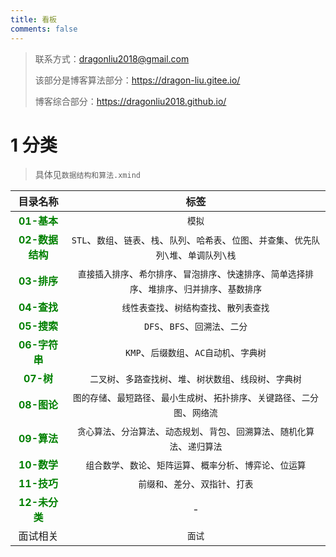 ```yaml
---
title: 看板
comments: false
---
```


> 联系方式：dragonliu2018@gmail.com
>
> 该部分是博客算法部分：https://dragon-liu.gitee.io/
>
> 博客综合部分：https://dragonliu2018.github.io/

# 1 分类

> 具体见`数据结构和算法.xmind`

|                 目录名称                 |                             标签                             |
| :--------------------------------------: | :----------------------------------------------------------: |
|   <font color=green>**01-基本**</font>   |                            `模拟`                            |
| <font color=green>**02-数据结构**</font> | `STL`、`数组`、`链表`、`栈`、`队列`、`哈希表`、`位图`、`并查集`、`优先队列\堆`、`单调队列\栈` |
|   <font color=green>**03-排序**</font>   | `直接插入排序`、`希尔排序`、`冒泡排序`、`快速排序`、`简单选择排序`、`堆排序`、`归并排序`、`基数排序` |
|   <font color=green>**04-查找**</font>   |           `线性表查找`、`树结构查找`、`散列表查找`           |
|   <font color=green>**05-搜索**</font>   |                `DFS`、`BFS`、`回溯法`、`二分`                |
|  <font color=green>**06-字符串**</font>  |           `KMP`、`后缀数组`、`AC自动机`、`字典树`            |
|    <font color=green>**07-树**</font>    | `二叉树`、`多路查找树`、`堆`、`树状数组`、`线段树`、`字典树` |
|   <font color=green>**08-图论**</font>   | `图的存储`、`最短路径`、`最小生成树`、`拓扑排序`、`关键路径`、`二分图`、`网络流` |
|   <font color=green>**09-算法**</font>   | `贪心算法`、`分治算法`、`动态规划`、`背包`、`回溯算法`、`随机化算法`、`递归算法` |
|   <font color=green>**10-数学**</font>   | `组合数学`、`数论`、`矩阵运算`、`概率分析`、`博弈论`、`位运算` |
|   <font color=green>**11-技巧**</font>   |              `前缀和`、`差分`、`双指针`、`打表`              |
|  <font color=green>**12-未分类**</font>  |                              -                               |
|                 面试相关                 |                            `面试`                            |

